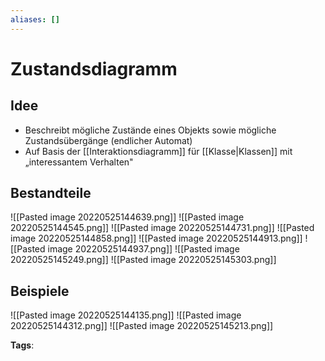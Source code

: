```yaml
---
aliases: []
---
```


# Zustandsdiagramm

## Idee

- Beschreibt mögliche Zustände eines Objekts sowie mögliche Zustandsübergänge (endlicher Automat)
- Auf Basis der [[Interaktionsdiagramm]] für [[Klasse|Klassen]] mit „interessantem Verhalten"

## Bestandteile

![[Pasted image 20220525144639.png]]
![[Pasted image 20220525144545.png]]
![[Pasted image 20220525144731.png]]
![[Pasted image 20220525144858.png]]
![[Pasted image 20220525144913.png]]
![[Pasted image 20220525144937.png]]
![[Pasted image 20220525145249.png]]
![[Pasted image 20220525145303.png]]

## Beispiele

![[Pasted image 20220525144135.png]]
![[Pasted image 20220525144312.png]]
![[Pasted image 20220525145213.png]]

**Tags**:
